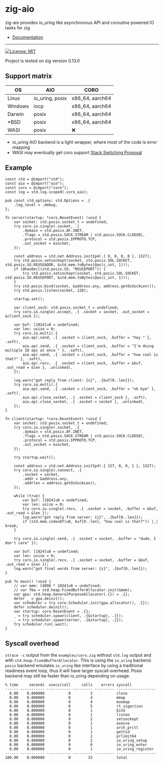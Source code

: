 # zig-aio

zig-aio provides io_uring like asynchronous API and coroutine powered IO tasks for zig

* [Documentation](https://cloudef.github.io/zig-aio)

---

[![License: MIT](https://img.shields.io/badge/License-MIT-yellow.svg)](https://opensource.org/licenses/MIT)

Project is tested on zig version 0.13.0

## Support matrix

| OS      | AIO             | CORO            |
|---------|-----------------|-----------------|
| Linux   | io_uring, posix | x86_64, aarch64 |
| Windows | iocp            | x86_64, aarch64 |
| Darwin  | posix           | x86_64, aarch64 |
| *BSD    | posix           | x86_64, aarch64 |
| WASI    | posix           | ❌              |

* io_uring AIO backend is a light wrapper, where most of the code is error mapping
* WASI may eventually get coro support [Stack Switching Proposal](https://github.com/WebAssembly/stack-switching/blob/main/proposals/stack-switching/Explainer.md)

## Example

```zig
const std = @import("std");
const aio = @import("aio");
const coro = @import("coro");
const log = std.log.scoped(.coro_aio);

pub const std_options: std.Options = .{
    .log_level = .debug,
};

fn server(startup: *coro.ResetEvent) !void {
    var socket: std.posix.socket_t = undefined;
    try coro.io.single(.socket, .{
        .domain = std.posix.AF.INET,
        .flags = std.posix.SOCK.STREAM | std.posix.SOCK.CLOEXEC,
        .protocol = std.posix.IPPROTO.TCP,
        .out_socket = &socket,
    });

    const address = std.net.Address.initIp4(.{ 0, 0, 0, 0 }, 1327);
    try std.posix.setsockopt(socket, std.posix.SOL.SOCKET, std.posix.SO.REUSEADDR, &std.mem.toBytes(@as(c_int, 1)));
    if (@hasDecl(std.posix.SO, "REUSEPORT")) {
        try std.posix.setsockopt(socket, std.posix.SOL.SOCKET, std.posix.SO.REUSEPORT, &std.mem.toBytes(@as(c_int, 1)));
    }
    try std.posix.bind(socket, &address.any, address.getOsSockLen());
    try std.posix.listen(socket, 128);

    startup.set();

    var client_sock: std.posix.socket_t = undefined;
    try coro.io.single(.accept, .{ .socket = socket, .out_socket = &client_sock });

    var buf: [1024]u8 = undefined;
    var len: usize = 0;
    try coro.io.multi(.{
        aio.op(.send, .{ .socket = client_sock, .buffer = "hey " }, .soft),
        aio.op(.send, .{ .socket = client_sock, .buffer = "I'm doing multiple IO ops at once " }, .soft),
        aio.op(.send, .{ .socket = client_sock, .buffer = "how cool is that?" }, .soft),
        aio.op(.recv, .{ .socket = client_sock, .buffer = &buf, .out_read = &len }, .unlinked),
    });

    log.warn("got reply from client: {s}", .{buf[0..len]});
    try coro.io.multi(.{
        aio.op(.send, .{ .socket = client_sock, .buffer = "ok bye" }, .soft),
        aio.op(.close_socket, .{ .socket = client_sock }, .soft),
        aio.op(.close_socket, .{ .socket = socket }, .unlinked),
    });
}

fn client(startup: *coro.ResetEvent) !void {
    var socket: std.posix.socket_t = undefined;
    try coro.io.single(.socket, .{
        .domain = std.posix.AF.INET,
        .flags = std.posix.SOCK.STREAM | std.posix.SOCK.CLOEXEC,
        .protocol = std.posix.IPPROTO.TCP,
        .out_socket = &socket,
    });

    try startup.wait();

    const address = std.net.Address.initIp4(.{ 127, 0, 0, 1 }, 1327);
    try coro.io.single(.connect, .{
        .socket = socket,
        .addr = &address.any,
        .addrlen = address.getOsSockLen(),
    });

    while (true) {
        var buf: [1024]u8 = undefined;
        var len: usize = 0;
        try coro.io.single(.recv, .{ .socket = socket, .buffer = &buf, .out_read = &len });
        log.warn("got reply from server: {s}", .{buf[0..len]});
        if (std.mem.indexOf(u8, buf[0..len], "how cool is that?")) |_| break;
    }

    try coro.io.single(.send, .{ .socket = socket, .buffer = "dude, I don't care" });

    var buf: [1024]u8 = undefined;
    var len: usize = 0;
    try coro.io.single(.recv, .{ .socket = socket, .buffer = &buf, .out_read = &len });
    log.warn("got final words from server: {s}", .{buf[0..len]});
}

pub fn main() !void {
    // var mem: [4096 * 1024]u8 = undefined;
    // var fba = std.heap.FixedBufferAllocator.init(&mem);
    var gpa: std.heap.GeneralPurposeAllocator(.{}) = .{};
    defer _ = gpa.deinit();
    var scheduler = try coro.Scheduler.init(gpa.allocator(), .{});
    defer scheduler.deinit();
    var startup: coro.ResetEvent = .{};
    _ = try scheduler.spawn(client, .{&startup}, .{});
    _ = try scheduler.spawn(server, .{&startup}, .{});
    try scheduler.run(.wait);
}
```

## Syscall overhead

`strace -c` output from the `examples/coro.zig` without `std.log` output and with `std.heap.FixedBufferAllocator`.
This is using the `io_uring` backend. `posix` backend emulates `io_uring` like interface by using a traditional
readiness event loop, thus it will have larger syscall overhead. Posix backend may still be faster than io_uring
depending on usage.

```
% time     seconds  usecs/call     calls    errors syscall
------ ----------- ----------- --------- --------- ------------------
  0.00    0.000000           0         2           close
  0.00    0.000000           0         4           mmap
  0.00    0.000000           0         4           munmap
  0.00    0.000000           0         5           rt_sigaction
  0.00    0.000000           0         1           bind
  0.00    0.000000           0         1           listen
  0.00    0.000000           0         2           setsockopt
  0.00    0.000000           0         1           execve
  0.00    0.000000           0         1           arch_prctl
  0.00    0.000000           0         1           gettid
  0.00    0.000000           0         2           prlimit64
  0.00    0.000000           0         2           io_uring_setup
  0.00    0.000000           0         6           io_uring_enter
  0.00    0.000000           0         1           io_uring_register
------ ----------- ----------- --------- --------- ------------------
100.00    0.000000           0        33           total
```
